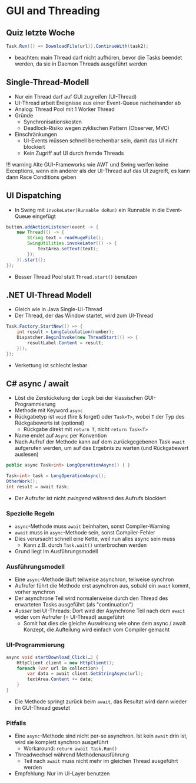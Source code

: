 # GUI and Threading
## Quiz letzte Woche
```csharp
Task.Run(() => DownloadFile(url)).ContinueWith(task2);
```
- beachten: main Thread darf nicht aufhören, bevor die Tasks beendet werden, da sie in Daemon Threads ausgeführt werden

## Single-Thread-Modell
- Nur ein Thread darf auf GUI zugreifen (UI-Thread)
- UI-Thread arbeit Ereignisse aus einer Event-Queue nacheinander ab
- Analog: Thread Pool mit 1 Worker Thread
- Gründe
    - Synchronisationskosten
    - Deadlock-Risiko wegen zyklischen Pattern (Observer, MVC)
- Einschränkungen
    - UI-Events müssen schnell berechenbar sein, damit das UI nicht blockiert
    - Kein Zugriff auf UI durch fremde Threads

!!! warning
    Alte GUI-Frameworks wie AWT und Swing werfen keine Exceptions, wenn ein anderer als der UI-Thread auf das UI zugreift, es kann dann Race Conditions geben

## UI Dispatching
- In Swing mit `invokeLater(Runnable doRun)` ein Runnable in die Event-Queue eingefügt

```java
button.addActionListener(event -> {
    new Thread(() -> {
        String text = readHugeFile();
        SwingUtilities.invokeLater(() -> {
            textArea.setText(text);
        });
    }).start();
});
```
- Besser Thread Pool statt `Thread.start()` benutzen

## .NET UI-Thread Modell
- Gleich wie in Java Single-UI-Thread
- Der Thread, der das Window startet, wird zum UI-Thread
```csharp
Task.Factory.StartNew(() => {
    int result = LongCalculation(number);
    Dispatcher.BeginInvoke(new ThreadStart(() => {
        resultLabel.Content = result;
    }));
});
```
- Verkettung ist schlecht lesbar

## C# async / await
- Löst die Zerstückelung der Logik bei der klassischen GUI-Programmierung
- Methode mit Keyword `async`
- Rückgabetyp ist `void` (fire & forget) oder `Task<T>`, wobei `T` der Typ des Rückgabewerts ist (optional)
    - Rückgabe direkt mit `return T`, nicht `return Task<T>`
- Name endet auf `Async` per Konvention
- Nach Aufruf der Methode kann auf dem zurückgegebenen Task `await` aufgerufen werden, um auf das Ergebnis zu warten (und Rückgabewert auslesen)

```csharp
public async Task<int> LongOperationAsync() { }

Task<int> task = LongOperationAsync();
OtherWork();
int result = await task;
```
- Der Aufrufer ist nicht *zwingend* während des Aufrufs blockiert

### Spezielle Regeln
- `async`-Methode muss `await` beinhalten, sonst Compiler-Warning
- `await` muss in `async`-Methode sein, sonst Compiler-Fehler
- Dies verursacht schnell eine Kette, weil nun alles async sein muss
    - Kann z.B. durch `Task.wait()` unterbrochen werden
- Grund liegt im Ausführungsmodell

### Ausführungsmodell
- Eine `async`-Methode läuft teilweise asynchron, teilweise synchron
- Aufrufer führt die Methode erst asynchron aus, sobald ein `await` kommt, vorher synchron
- Der asynchrone Teil wird normalerweise durch den Thread des erwarteten Tasks ausgeführt (als "continuation")
- *Ausser* bei UI-Threads: Dort wird der Asynchrone Teil nach dem `await` wider vom Aufrufer (= UI-Thread) ausgeführt
    - Somit hat dies die gleiche Auswirkung wie ohne dem async / await Konzept, die Aufteilung wird einfach vom Compiler gemacht

### UI-Programmierung
```csharp
async void startDownload_Click(…) {
    HttpClient client = new HttpClient();
    foreach (var url in collection) {
        var data = await client.GetStringAsync(url);
        textArea.Content += data;
    }
}
```
- Die Methode springt zurück beim `await`, das Resultat wird dann wieder im GUI-Thread gesetzt

### Pitfalls
- Eine `async`-Methode sind nicht per-se asynchron. Ist kein `await` drin ist, wird sie komplett synchron ausgeführt
    - Workaround: `return await Task.Run()`
- Threadwechsel während Methodenausführung
    - Teil nach `await` muss nicht mehr im gleichen Thread ausgeführt werden
- Empfehlung: Nur im UI-Layer benutzen
